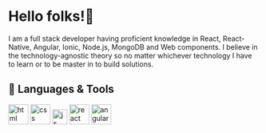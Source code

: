 <!-- ![Header](https://github.com/LalitKushwah/LalitKushwah/blob/main/images/banner.png) -->

# Hello folks!👋

I am a full stack developer having proficient knowledge in React, React-Native, Angular, Ionic, Node.js, MongoDB and Web components. I believe in the technology-agnostic theory so no matter whichever technology I have to learn or to be master in to build solutions.

## 🔧 Languages & Tools

<p align='left'>
  <img src="https://upload.wikimedia.org/wikipedia/commons/thumb/6/61/HTML5_logo_and_wordmark.svg/2048px-HTML5_logo_and_wordmark.svg.png" alt="html" width="40" height="40">
  <img src='https://upload.wikimedia.org/wikipedia/commons/thumb/d/d5/CSS3_logo_and_wordmark.svg/1200px-CSS3_logo_and_wordmark.svg.png' alt="css" width="40" height="40">
  <img src='https://upload.wikimedia.org/wikipedia/commons/6/6a/JavaScript-logo.png' height='30' width='auto' alt="js">
   <img src="https://upload.wikimedia.org/wikipedia/commons/thumb/a/a7/React-icon.svg/1280px-React-icon.svg.png" alt="react" width="auto" height="40"/>
   <img src="https://angular.io/assets/images/logos/angular/angular.svg" alt="angular" width="40" height="40"/>
</p>
